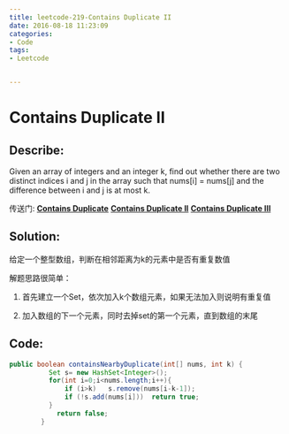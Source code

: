 ```yaml
---
title: leetcode-219-Contains Duplicate II
date: 2016-08-18 11:23:09
categories: 
- Code
tags:
- Leetcode


---
```

# Contains Duplicate II
## Describe:


Given an array of integers and an integer k, find out whether there are two distinct indices i and j in the array such that nums[i] = nums[j] and the difference between i and j is at most k.

传送门:
[**Contains Duplicate**](http://zyy1314.com/2016/08/18/leetcode217/)
[**Contains Duplicate II**](http://zyy1314.com/2016/08/18/leetcode219/)
[**Contains Duplicate III**](http://zyy1314.com/2016/08/18/leetcode220/)

## Solution:
给定一个整型数组，判断在相邻距离为k的元素中是否有重复数值

解题思路很简单：

1. 首先建立一个Set，依次加入k个数组元素，如果无法加入则说明有重复值

2. 加入数组的下一个元素，同时去掉set的第一个元素，直到数组的末尾



## Code:
```java
public boolean containsNearbyDuplicate(int[] nums, int k) {
		  Set s= new HashSet<Integer>();
		  for(int i=0;i<nums.length;i++){
			  if (i>k)   s.remove(nums[i-k-1]);
			  if (!s.add(nums[i]))  return true;
		  }
	        return false;
	    }
```	  